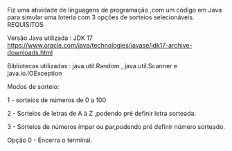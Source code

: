 Fiz uma atividade de linguagens de programação ,com um código em Java para simular uma loteria com 3 opções de sorteios selecionáveis.
REQUISITOS

Versão Java utilizada : JDK 17
https://www.oracle.com/java/technologies/javase/jdk17-archive-downloads.html

Bibliotecas utilizadas :
java.util.Random , java.util.Scanner e java.io.IOException

Modos de sorteio:

1 - sorteios de números de 0 a 100

2 - Sorteios de letras de A à Z ,podendo pré definir letra sorteada.

3 - Sorteios de números ímpar ou par,podendo pré definir número sorteado.

Opção 0 - Encerra o terminal.
